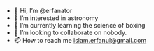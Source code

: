 - 👋 Hi, I’m @erfanator
- 👀 I’m interested in astronomy 
- 🌱 I’m currently learning the science of boxing 
- 💞️ I’m looking to collaborate on nobody.
- 📫 How to reach me islam.erfanul@gmail.com

<!---
erfanato/erfanato is a ✨ special ✨ repository because its `README.md` (this file) appears on your GitHub profile.
You can click the Preview link to take a look at your changes.
--->
